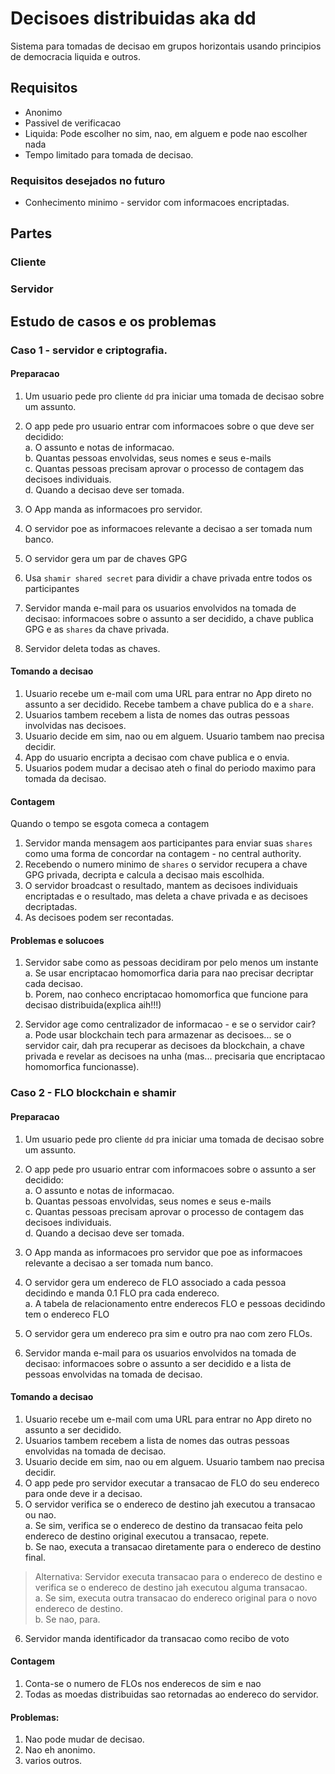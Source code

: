# Decisoes distribuidas aka dd
Sistema para tomadas de decisao em grupos horizontais usando principios de democracia liquida e outros.

## Requisitos

* Anonimo
* Passivel de verificacao
* Liquida: Pode escolher no sim, nao, em alguem e pode nao escolher nada
* Tempo limitado para tomada de decisao.

### Requisitos desejados no futuro

* Conhecimento minimo - servidor com informacoes encriptadas.

## Partes

### Cliente

### Servidor

## Estudo de casos e os problemas

### Caso 1 - servidor e criptografia.

#### Preparacao
1. Um usuario pede pro cliente `dd` pra iniciar uma tomada de decisao sobre um assunto.
2. O app pede pro usuario entrar com informacoes sobre o que deve ser decidido:  
  a. O assunto e notas de informacao.  
  b. Quantas pessoas envolvidas, seus nomes e seus e-mails  
  c. Quantas pessoas precisam aprovar o processo de contagem das decisoes individuais.  
  d. Quando a decisao deve ser tomada.  

3. O App manda as informacoes pro servidor.
4. O servidor poe as informacoes relevante a decisao a ser tomada num banco.
7. O servidor gera um par de chaves GPG
9. Usa `shamir shared secret` para dividir a chave privada entre todos os participantes 
10. Servidor manda e-mail para os usuarios envolvidos na tomada de decisao: informacoes sobre o assunto a ser decidido, a chave publica GPG e as `shares` da chave privada.
11. Servidor deleta todas as chaves.

#### Tomando a decisao
1. Usuario recebe um e-mail com uma URL para entrar no App direto no assunto a ser decidido. Recebe tambem a chave publica do  e a `share`.
2. Usuarios tambem recebem a lista de nomes das outras pessoas involvidas nas decisoes.
3. Usuario decide em sim, nao ou em alguem. Usuario tambem nao precisa decidir.
4. App do usuario encripta a decisao com chave publica e o envia.
5. Usuarios podem mudar a decisao ateh o final do periodo maximo para tomada da decisao.

#### Contagem
Quando o tempo se esgota comeca a contagem
1. Servidor manda mensagem aos participantes para enviar suas `shares` como uma forma de concordar na contagem - no central authority.
2. Recebendo o numero minimo de `shares` o servidor recupera a chave GPG privada, decripta e calcula a decisao mais escolhida.
3. O servidor broadcast o resultado, mantem as decisoes individuais encriptadas e o resultado, mas deleta a chave privada e as decisoes decriptadas.
4. As decisoes podem ser recontadas.

#### Problemas e solucoes
1. Servidor sabe como as pessoas decidiram por pelo menos um instante  
  a. Se usar encriptacao homomorfica daria para nao precisar decriptar cada decisao.  
  b. Porem, nao conheco encriptacao homomorfica que funcione para decisao distribuida(explica aih!!!)  

2. Servidor age como centralizador de informacao - e se o servidor cair?  
  a. Pode usar blockchain tech para armazenar as decisoes... se o servidor cair, dah pra recuperar as decisoes da blockchain, a chave privada e revelar as decisoes na unha (mas... precisaria que encriptacao homomorfica funcionasse).
  
  
### Caso 2 - FLO blockchain e shamir

#### Preparacao
1. Um usuario pede pro cliente `dd` pra iniciar uma tomada de decisao sobre um assunto.
2. O app pede pro usuario entrar com informacoes sobre o assunto a ser decidido:  
  a. O assunto e notas de informacao.  
  b. Quantas pessoas envolvidas, seus nomes e seus e-mails  
  c. Quantas pessoas precisam aprovar o processo de contagem das decisoes individuais.  
  d. Quando a decisao deve ser tomada.

3. O App manda as informacoes pro servidor que poe as informacoes relevante a decisao a ser tomada num banco.
4. O servidor gera um endereco de FLO associado a cada pessoa decidindo e manda 0.1 FLO pra cada endereco.  
  a. A tabela de relacionamento entre enderecos FLO e pessoas decidindo tem o endereco FLO 
5. O servidor gera um endereco pra sim e outro pra nao com zero FLOs.
6. Servidor manda e-mail para os usuarios envolvidos na tomada de decisao: informacoes sobre o assunto a ser decidido e a lista de pessoas envolvidas na tomada de decisao.

#### Tomando a decisao
1. Usuario recebe um e-mail com uma URL para entrar no App direto no assunto a ser decidido.
2. Usuarios tambem recebem a lista de nomes das outras pessoas envolvidas na tomada de decisao.
3. Usuario decide em sim, nao ou em alguem. Usuario tambem nao precisa decidir.
4. O app pede pro servidor executar a transacao de FLO do seu endereco para onde deve ir a decisao.
5. O servidor verifica se o endereco de destino jah executou a transacao ou nao.  
  a. Se sim, verifica se o endereco de destino da transacao feita pelo endereco de destino original executou a transacao, repete.  
  b. Se nao, executa a transacao diretamente para o endereco de destino final.
  
>Alternativa: Servidor executa transacao para o endereco de destino e verifica se o endereco de destino jah executou alguma transacao.  
  a. Se sim, executa outra transacao do endereco original para o novo endereco de destino.  
  b. Se nao, para.

6. Servidor manda identificador da transacao como recibo de voto

#### Contagem

1. Conta-se o numero de FLOs nos enderecos de sim e nao
2. Todas as moedas distribuidas sao retornadas ao endereco do servidor.

#### Problemas:
1. Nao pode mudar de decisao.
2. Nao eh anonimo.
3. varios outros.
